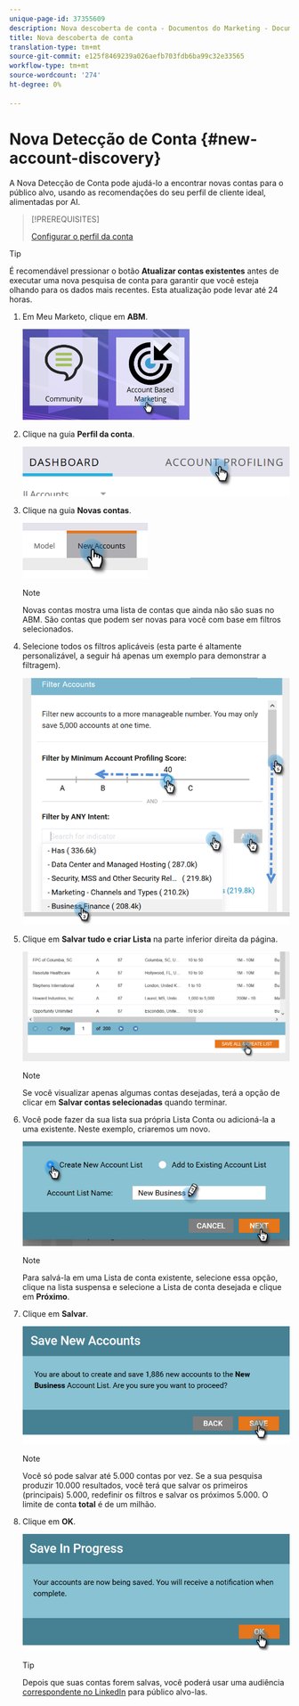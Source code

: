 ```yaml
---
unique-page-id: 37355609
description: Nova descoberta de conta - Documentos do Marketing - Documentação do produto
title: Nova descoberta de conta
translation-type: tm+mt
source-git-commit: e125f8469239a026aefb703fdb6ba99c32e33565
workflow-type: tm+mt
source-wordcount: '274'
ht-degree: 0%

---
```



# Nova Detecção de Conta {#new-account-discovery}

A Nova Detecção de Conta pode ajudá-lo a encontrar novas contas para o público alvo, usando as recomendações do seu perfil de cliente ideal, alimentadas por AI.

>[!PREREQUISITES]
>
>[Configurar o perfil da conta](/help/marketo/product-docs/account-based-marketing/account-profiling/setting-up-account-profiling.md)

>[!TIP]
>
>É recomendável pressionar o botão **Atualizar contas existentes** antes de executar uma nova pesquisa de conta para garantir que você esteja olhando para os dados mais recentes. Esta atualização pode levar até 24 horas.

1. Em Meu Marketo, clique em **ABM**.

   ![](assets/one-1.png)

1. Clique na guia **Perfil da conta**.

   ![](assets/two-2.png)

1. Clique na guia **Novas contas**.

   ![](assets/three-1.png)

   >[!NOTE]
   >
   >Novas contas mostra uma lista de contas que ainda não são suas no ABM. São contas que podem ser novas para você com base em filtros selecionados.

1. Selecione todos os filtros aplicáveis (esta parte é altamente personalizável, a seguir há apenas um exemplo para demonstrar a filtragem).

   ![](assets/four-1.png)

1. Clique em **Salvar tudo e criar Lista** na parte inferior direita da página.

   ![](assets/five-1.png)

   >[!NOTE]
   >
   >Se você visualizar apenas algumas contas desejadas, terá a opção de clicar em **Salvar contas selecionadas** quando terminar.

1. Você pode fazer da sua lista sua própria Lista Conta ou adicioná-la a uma existente. Neste exemplo, criaremos um novo.

   ![](assets/six-1.png)

   >[!NOTE]
   >
   >Para salvá-la em uma Lista de conta existente, selecione essa opção, clique na lista suspensa e selecione a Lista de conta desejada e clique em **Próximo**.

1. Clique em **Salvar**.

   ![](assets/seven-1.png)

   >[!NOTE]
   >
   >Você só pode salvar até 5.000 contas por vez. Se a sua pesquisa produzir 10.000 resultados, você terá que salvar os primeiros (principais) 5.000, redefinir os filtros e salvar os próximos 5.000. O limite de conta **total** é de um milhão.

1. Clique em **OK**.

   ![](assets/eight.png)

   >[!TIP]
   >
   >Depois que suas contas forem salvas, você poderá usar uma audiência [correspondente no LinkedIn](/help/marketo/product-docs/account-based-marketing/target/create-a-matched-audience-on-linkedin.md) para público alvo-las.

